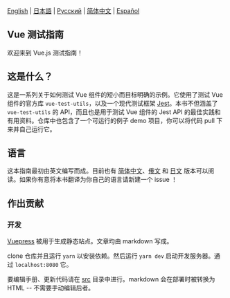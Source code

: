 [English](https://github.com/lmiller1990/vue-testing-handbook#vue-testing-handbook) | [日本語](https://github.com/lmiller1990/vue-testing-handbook/blob/master/src/ja/README.md) | [Русский](https://github.com/webistomin/vue-testing-handbook/blob/master/README.ru.md) | [简体中文](https://github.com/tonylua/vue-testing-handbook/blob/master/README.zh-CN.md) | [Español](https://github.com/LittaPanda/vue-testing-handbook/blob/master/README.es.md)

## Vue 测试指南

欢迎来到 Vue.js 测试指南！

## 这是什么？

这是一系列关于如何测试 Vue 组件的短小而目标明确的示例。它使用了测试 Vue 组件的官方库 `vue-test-utils`，以及一个现代测试框架 [Jest](https://jestjs.io/)。本书不但涵盖了 `vue-test-utils` 的 API，而且也是用于测试 Vue 组件的 Jest API 的最佳实践和有用资料。仓库中也包含了一个可运行的例子 demo 项目，你可以将代码 pull 下来并自己运行它。

## 语言

这本指南最初由英文编写而成。目前也有 [简体中文](https://github.com/tonylua/vue-testing-handbook/blob/master/src/zh-CN/README.md)、[俄文](https://github.com/webistomin/vue-testing-handbook/blob/master/src/ru/README.md) 和 [日文](https://github.com/lmiller1990/vue-testing-handbook/blob/master/src/ja/README.md) 版本可以阅读。如果你有意将本书翻译为你自己的语言请新建一个 issue ！

## 作出贡献 

### 开发

[Vuepress](https://vuepress.vuejs.org/) 被用于生成静态站点。文章均由 markdown 写成。

clone 仓库并且运行 `yarn` 以安装依赖。然后运行 `yarn dev` 启动开发服务器。通过 `localhost:8080` 它。

要编辑手册、更新代码请在 [src](https://github.com/lmiller1990/vue-testing-handbook/tree/master/src) 目录中进行。markdown 会在部署时被转换为 HTML -- 不需要手动编辑后者。
